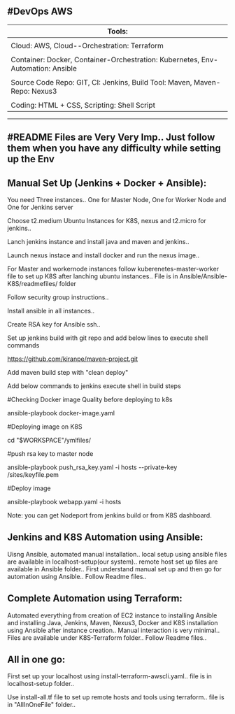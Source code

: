 #DevOps AWS
------------------------------------------------------------------------------------------------
| Tools:                                                                                       |
| ------                                                                                       |
|                                                                                              |
| Cloud: AWS,    Cloud--Orchestration: Terraform                                               |
|                                                                                              |
| Container: Docker,   Container-Orchestration: Kubernetes,  Env-Automation: Ansible           |
|                                                                                              |
| Source Code Repo: GIT,  CI: Jenkins,   Build Tool: Maven,   Maven-Repo: Nexus3               |
|                                                                                              |
| Coding: HTML + CSS,   Scripting: Shell Script                                                |
------------------------------------------------------------------------------------------------

#README Files are Very Very Imp.. Just follow them when you have any difficulty while setting up the Env
----------------------------------------------------------------------------------------------------------

Manual Set Up (Jenkins + Docker + Ansible):
--------------------------------------------
You need Three instances.. One for Master Node, One for Worker Node and One for Jenkins server

Choose t2.medium Ubuntu Instances for K8S, nexus and t2.micro for jenkins..

Lanch jenkins instance and install java and maven and jenkins..

Launch nexus instace and install docker and run the nexus image..

For Master and workernode instances follow kuberenetes-master-worker file to set up K8S after lanching ubuntu instances.. File is in Ansible/Ansible-K8S/readmefiles/ folder

Follow security group instructions..

Install ansible in all instances..

Create RSA key for Ansible ssh..

Set up jenkins build with git repo and add below lines to execute shell commands

https://github.com/kiranpe/maven-project.git

Add maven build step with "clean deploy"

Add below commands to jenkins execute shell in build steps

#Checking Docker image Quality before deploying to k8s

ansible-playbook docker-image.yaml

#Deploying image on K8S

cd "$WORKSPACE"/ymlfiles/

#push rsa key to master node

ansible-playbook push_rsa_key.yaml -i hosts --private-key /sites/keyfile.pem

#Deploy image

ansible-playbook webapp.yaml -i hosts

Note: you can get Nodeport from jenkins build or from K8S dashboard. 

Jenkins and K8S Automation using Ansible:
------------------------------------------

Uisng Ansible, automated manual installation.. local setup using ansible files are available in localhost-setup(our system).. remote host set up files are available in Ansible folder.. First understand manual set up and then go for automation using Ansible.. Follow Readme files..

Complete Automation using Terraform:
-------------------------------------
Automated everything from creation of EC2 instance to installing Ansible and installing Java, Jenkins, Maven, Nexus3, Docker and K8S installation using Ansible after instance creation.. Manual interaction is very minimal.. Files are available under K8S-Terraform folder.. Follow Readme files.. 

All in one go:
--------------
First set up your localhost using install-terraform-awscli.yaml.. file is in localhost-setup folder..

Use install-all.tf file to set up remote hosts and tools using terraform.. file is in "AllInOneFile" folder..

